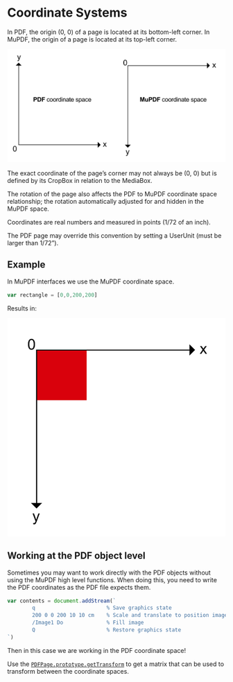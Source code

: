 # Coordinate Systems

In PDF, the origin (0, 0) of a page is located at its bottom-left corner. In
MuPDF, the origin of a page is located at its top-left corner.

![image](images/img-coordinate-space.webp)

The exact coordinate of the page’s corner may not always be (0, 0) but is
defined by its CropBox in relation to the MediaBox.

The rotation of the page also affects the PDF to MuPDF coordinate space
relationship; the rotation automatically adjusted for and hidden in the MuPDF
space.

Coordinates are real numbers and measured in points (1/72 of an inch).

The PDF page may override this convention by setting a UserUnit (must be larger than 1/72”).

## Example

In MuPDF interfaces we use the MuPDF coordinate space.

```javascript
var rectangle = [0,0,200,200]
```

Results in:

![image](images/200x200-rect.webp)

## Working at the PDF object level

Sometimes you may want to work directly with the PDF objects without using the MuPDF high level functions.
When doing this, you need to write the PDF coordinates as the PDF file expects them.

```javascript
var contents = document.addStream(`
        q                       % Save graphics state
        200 0 0 200 10 10 cm    % Scale and translate to position image
        /Image1 Do              % Fill image
        Q                       % Restore graphics state
`)
```

Then in this case we are working in the PDF coordinate space!

Use the [`PDFPage.prototype.getTransform`](../javascript/types/PDFPage.md#PDFPage.prototype.getTransform) to get a matrix that can be used to transform between the coordinate spaces.
